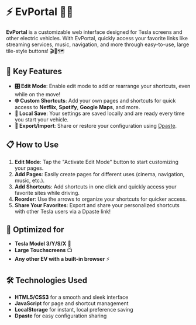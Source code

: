 # ⚡ EvPortal 🚗🔋

**EvPortal** is a customizable web interface designed for Tesla screens and other electric vehicles. With EvPortal, quickly access your favorite links like streaming services, music, navigation, and more through easy-to-use, large tile-style buttons! 🎬🎵🗺️

## 🚀 Key Features

- **🎛️ Edit Mode**: Enable edit mode to add or rearrange your shortcuts, even while on the move!
- **🌐 Custom Shortcuts**: Add your own pages and shortcuts for quick access to **Netflix**, **Spotify**, **Google Maps**, and more.
- **📲 Local Save**: Your settings are saved locally and are ready every time you start your vehicle.
- **💾 Export/Import**: Share or restore your configuration using [Dpaste](https://dpaste.com/).

## 📋 How to Use

1. **Edit Mode**: Tap the "Activate Edit Mode" button to start customizing your pages.
2. **Add Pages**: Easily create pages for different uses (cinema, navigation, music, etc.).
3. **Add Shortcuts**: Add shortcuts in one click and quickly access your favorite sites while driving.
4. **Reorder**: Use the arrows to organize your shortcuts for quicker access.
5. **Share Your Favorites**: Export and share your personalized shortcuts with other Tesla users via a Dpaste link!

## 🎨 Optimized for

- **Tesla Model 3/Y/S/X** 🚗
- **Large Touchscreens** 📺
- **Any other EV with a built-in browser** ⚡

## 🛠️ Technologies Used

- **HTML5/CSS3** for a smooth and sleek interface
- **JavaScript** for page and shortcut management
- **LocalStorage** for instant, local preference saving
- **Dpaste** for easy configuration sharing